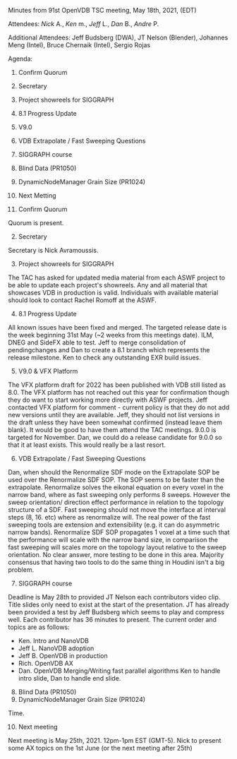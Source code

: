 Minutes from 91st OpenVDB TSC meeting, May 18th, 2021, (EDT)

Attendees: *Nick* A., *Ken* m., *Jeff* L., *Dan* B., *Andre* P.

Additional Attendees: Jeff Budsberg (DWA), JT Nelson (Blender),
Johannes Meng (Intel), Bruce Chernaik (Intel), Sergio Rojas

Agenda:

1) Confirm Quorum
2) Secretary
3) Project showreels for SIGGRAPH
4) 8.1 Progress Update
5) V9.0
6) VDB Extrapolate / Fast Sweeping Questions
7) SIGGRAPH course
8) Blind Data (PR1050)
9) DynamicNodeManager Grain Size (PR1024)
10) Next Metting


1) Confirm Quorum

Quorum is present.

2) Secretary

Secretary is Nick Avramoussis.

3) Project showreels for SIGGRAPH

The TAC has asked for updated media material from each ASWF project to be able
to update each project's showreels. Any and all material that showcases VDB in
production is valid. Individuals with available material should look to contact
Rachel Romoff at the ASWF.

4) 8.1 Progress Update

All known issues have been fixed and merged. The targeted release date is the
week beginning 31st May (~2 weeks from this meetings date). ILM, DNEG and
SideFX able to test. Jeff to merge consolidation of pendingchanges and Dan to
create a 8.1 branch which represents the release milestone. Ken to check any
outstanding EXR build issues.

5) V9.0 & VFX Platform

The VFX platform draft for 2022 has been published with VDB still listed as 8.0.
The VFX platform has not reached out this year for confirmation though they do
want to start working more directly with ASWF projects. Jeff contacted VFX
platform for comment - current policy is that they do not add new versions
until they are available. Jeff, they should not list versions in the draft
unless they have been somewhat confirmed (instead leave them blank). It would
be good to have them attend the TAC meetings. 9.0.0 is targeted for November.
Dan, we could do a release candidate for 9.0.0 so that it at least exists.
This would really be a last resort.

6) VDB Extrapolate / Fast Sweeping Questions

Dan, when should the Renormalize SDF mode on the Extrapolate SOP be used over
the Renormalize SDF SOP. The SOP seems to be faster than the extrapolate.
Renormalize solves the eikonal equation on every voxel in the narrow band,
where as fast sweeping only performs 8 sweeps. However the sweep orientation/
direction effect performance in relation to the topology structure of a SDF.
Fast sweeping should not move the interface at interval steps (8, 16. etc)
where as renormalize will. The real power of the fast sweeping tools are
extension and extensibility (e.g. it can do asymmetric narrow bands).
Renormalize SDF SOP propagates 1 voxel at a time such that the performance
will scale with the narrow band size, in comparison the fast sweeping will
scales more on the topology layout relative to the sweep orientation.
No clear answer, more testing to be done in this area. Majority consensus
that having two tools to do the same thing in Houdini isn't a big problem.

7) SIGGRAPH course

Deadline is May 28th to provided JT Nelson each contributors video clip. Title
slides only need to exist at the start of the presentation. JT has already been
provided a test by Jeff Budsberg which seems to play and compress well. Each
contributor has 36 minutes to present. The current order and topics are as
follows:
 - Ken. Intro and NanoVDB
 - Jeff L. NanoVDB adoption
 - Jeff B. OpenVDB in production
 - Rich. OpenVDB AX
 - Dan. OpenVDB Merging/Writing fast parallel algorithms
Ken to handle intro slide, Dan to handle end slide.

8) Blind Data (PR1050)
9) DynamicNodeManager Grain Size (PR1024)

Time.

10) Next meeting

Next meeting is May 25th, 2021. 12pm-1pm EST (GMT-5).
Nick to present some AX topics on the 1st June (or the next meeting after 25th)

